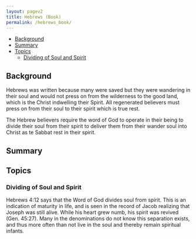 ```yaml
---
layout: pagev2
title: Hebrews (Book)
permalink: /hebrews_book/
---
```

- [Background](#background)
- [Summary](#summary)
- [Topics](#topics)
  - [Dividing of Soul and Spirit](#dividing-of-soul-and-spirit)

## Background

Hebrews was written because many were saved but they were wandering in their soul and would not press on from the wilderness to the good land, which is the Christ indwelling their Spirit. All regenerated believers must press on from their soul to their spirit which is true rest.

The Hebrew believers require the word of God to operate in their being to divide their soul from their spirit to deliver them from their wander soul into Christ as te Sabbat rest in their spirit.
## Summary

## Topics

### Dividing of Soul and Spirit

Hebrews 4:12 says that the Word of God divides soul from spirit. This is an indication of maturity in life, and is seen in the record of Jacob realizing that Joseph was still alive. While his heart grew numb, his spirit was revived (Gen. 45:27). Many in the denominations do not know this separation exists, and thus more often than not live in the soul and thereby remain spiritual infants. 